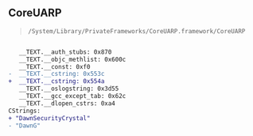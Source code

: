## CoreUARP

> `/System/Library/PrivateFrameworks/CoreUARP.framework/CoreUARP`

```diff

   __TEXT.__auth_stubs: 0x870
   __TEXT.__objc_methlist: 0x600c
   __TEXT.__const: 0xf0
-  __TEXT.__cstring: 0x553c
+  __TEXT.__cstring: 0x554a
   __TEXT.__oslogstring: 0x3d55
   __TEXT.__gcc_except_tab: 0x62c
   __TEXT.__dlopen_cstrs: 0xa4
CStrings:
+ "DawnSecurityCrystal"
- "DawnG"

```
